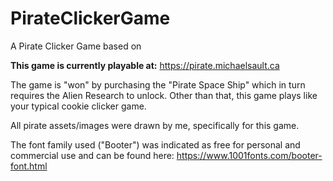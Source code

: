 # PirateClickerGame
A Pirate Clicker Game based on 


**This game is currently playable at:**
https://pirate.michaelsault.ca


The game is "won" by purchasing the "Pirate Space Ship" which in turn requires the Alien Research to unlock.
Other than that, this game plays like your typical cookie clicker game.


All pirate assets/images were drawn by me, specifically for this game.

The font family used ("Booter") was indicated as free for personal and commercial use and can be found here:
https://www.1001fonts.com/booter-font.html
